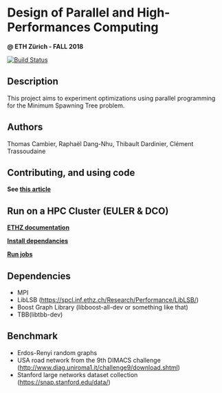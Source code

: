 # Design of Parallel and High-Performances Computing 
**@ ETH Zürich - FALL 2018**

[![Build Status](https://travis-ci.org/intv0id/PMST.svg?branch=master)](https://travis-ci.org/intv0id/PMST)

## Description

This project aims to experiment optimizations using parallel programming for the Minimum Spawning Tree problem.


## Authors

Thomas Cambier, 
Raphaël Dang-Nhu, 
Thibault Dardinier, 
Clément Trassoudaine


## Contributing, and using code

**See [this article](https://github.com/intv0id/PMST/wiki/Contributing)**

## Run on a HPC Cluster (EULER & DCO)

[**ETHZ documentation**](https://scicomp.ethz.ch/wiki/Getting\_started\_with\_clusters)

[**Install dependancies**](https://github.com/intv0id/PMST/wiki/Installing-libraries-locally)

[**Run jobs**](https://github.com/intv0id/PMST/wiki/Execute-a-job-on-EULER-&-DCO)


## Dependencies
* MPI  
* LibLSB (https://spcl.inf.ethz.ch/Research/Performance/LibLSB/)
* Boost Graph Library (libboost-all-dev or something like that)
* TBB(libtbb-dev)

## Benchmark
* Erdos-Renyi random graphs
* USA road network from the 9th DIMACS challenge (http://www.diag.uniroma1.it/challenge9/download.shtml)
* Stanford large networks dataset collection (https://snap.stanford.edu/data/)
